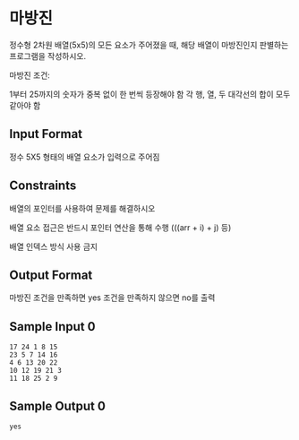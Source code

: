 # 마방진

정수형 2차원 배열(5x5)의 모든 요소가 주어졌을 때, 해당 배열이 마방진인지 판별하는 프로그램을 작성하시오.

마방진 조건:

1부터 25까지의 숫자가 중복 없이 한 번씩 등장해야 함 각 행, 열, 두 대각선의 합이 모두 같아야 함

## Input Format

정수 5X5 형태의 배열 요소가 입력으로 주어짐

## Constraints

배열의 포인터를 사용하여 문제를 해결하시오

배열 요소 접근은 반드시 포인터 연산을 통해 수행 (((arr + i) + j) 등)

배열 인덱스 방식 사용 금지

## Output Format

마방진 조건을 만족하면 yes 조건을 만족하지 않으면 no를 출력

## Sample Input 0
```
17 24 1 8 15
23 5 7 14 16
4 6 13 20 22
10 12 19 21 3
11 18 25 2 9
```
## Sample Output 0
```
yes
```
